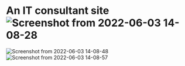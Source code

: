 # An IT consultant site![Screenshot from 2022-06-03 14-08-28](https://user-images.githubusercontent.com/53136855/171905055-e5eeeeda-430a-4691-8738-ab748db11ae2.png)
![Screenshot from 2022-06-03 14-08-48](https://user-images.githubusercontent.com/53136855/171905075-cfe02280-4c15-433c-b5d3-4fc0d8aa7180.png)
![Screenshot from 2022-06-03 14-08-57](https://user-images.githubusercontent.com/53136855/171905100-4bdd968e-7f17-4ef0-9d48-810a75352fc3.png)
